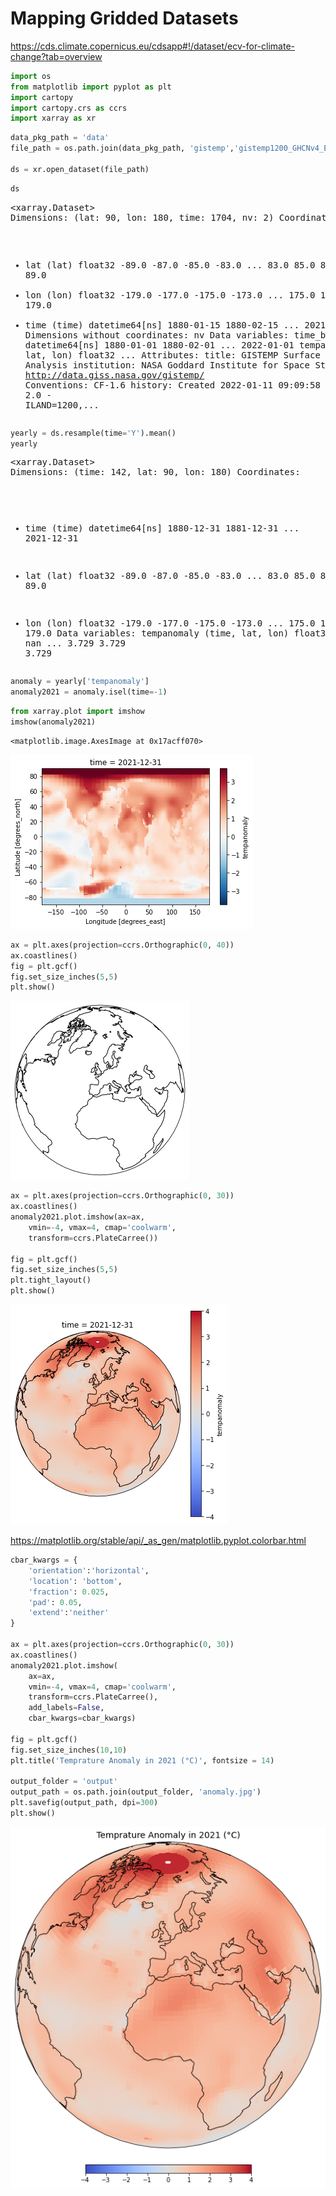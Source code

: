 # Mapping Gridded Datasets

https://cds.climate.copernicus.eu/cdsapp#!/dataset/ecv-for-climate-change?tab=overview


```python
import os
from matplotlib import pyplot as plt
import cartopy
import cartopy.crs as ccrs
import xarray as xr
```


```python
data_pkg_path = 'data'
file_path = os.path.join(data_pkg_path, 'gistemp','gistemp1200_GHCNv4_ERSSTv5.nc')

ds = xr.open_dataset(file_path)
```


```python
ds
```




<div><svg style="position: absolute; width: 0; height: 0; overflow: hidden">
<defs>
<symbol id="icon-database" viewBox="0 0 32 32">
<path d="M16 0c-8.837 0-16 2.239-16 5v4c0 2.761 7.163 5 16 5s16-2.239 16-5v-4c0-2.761-7.163-5-16-5z"></path>
<path d="M16 17c-8.837 0-16-2.239-16-5v6c0 2.761 7.163 5 16 5s16-2.239 16-5v-6c0 2.761-7.163 5-16 5z"></path>
<path d="M16 26c-8.837 0-16-2.239-16-5v6c0 2.761 7.163 5 16 5s16-2.239 16-5v-6c0 2.761-7.163 5-16 5z"></path>
</symbol>
<symbol id="icon-file-text2" viewBox="0 0 32 32">
<path d="M28.681 7.159c-0.694-0.947-1.662-2.053-2.724-3.116s-2.169-2.030-3.116-2.724c-1.612-1.182-2.393-1.319-2.841-1.319h-15.5c-1.378 0-2.5 1.121-2.5 2.5v27c0 1.378 1.122 2.5 2.5 2.5h23c1.378 0 2.5-1.122 2.5-2.5v-19.5c0-0.448-0.137-1.23-1.319-2.841zM24.543 5.457c0.959 0.959 1.712 1.825 2.268 2.543h-4.811v-4.811c0.718 0.556 1.584 1.309 2.543 2.268zM28 29.5c0 0.271-0.229 0.5-0.5 0.5h-23c-0.271 0-0.5-0.229-0.5-0.5v-27c0-0.271 0.229-0.5 0.5-0.5 0 0 15.499-0 15.5 0v7c0 0.552 0.448 1 1 1h7v19.5z"></path>
<path d="M23 26h-14c-0.552 0-1-0.448-1-1s0.448-1 1-1h14c0.552 0 1 0.448 1 1s-0.448 1-1 1z"></path>
<path d="M23 22h-14c-0.552 0-1-0.448-1-1s0.448-1 1-1h14c0.552 0 1 0.448 1 1s-0.448 1-1 1z"></path>
<path d="M23 18h-14c-0.552 0-1-0.448-1-1s0.448-1 1-1h14c0.552 0 1 0.448 1 1s-0.448 1-1 1z"></path>
</symbol>
</defs>
</svg>
<style>/* CSS stylesheet for displaying xarray objects in jupyterlab.
 *
 */

:root {
  --xr-font-color0: var(--jp-content-font-color0, rgba(0, 0, 0, 1));
  --xr-font-color2: var(--jp-content-font-color2, rgba(0, 0, 0, 0.54));
  --xr-font-color3: var(--jp-content-font-color3, rgba(0, 0, 0, 0.38));
  --xr-border-color: var(--jp-border-color2, #e0e0e0);
  --xr-disabled-color: var(--jp-layout-color3, #bdbdbd);
  --xr-background-color: var(--jp-layout-color0, white);
  --xr-background-color-row-even: var(--jp-layout-color1, white);
  --xr-background-color-row-odd: var(--jp-layout-color2, #eeeeee);
}

html[theme=dark],
body.vscode-dark {
  --xr-font-color0: rgba(255, 255, 255, 1);
  --xr-font-color2: rgba(255, 255, 255, 0.54);
  --xr-font-color3: rgba(255, 255, 255, 0.38);
  --xr-border-color: #1F1F1F;
  --xr-disabled-color: #515151;
  --xr-background-color: #111111;
  --xr-background-color-row-even: #111111;
  --xr-background-color-row-odd: #313131;
}

.xr-wrap {
  display: block !important;
  min-width: 300px;
  max-width: 700px;
}

.xr-text-repr-fallback {
  /* fallback to plain text repr when CSS is not injected (untrusted notebook) */
  display: none;
}

.xr-header {
  padding-top: 6px;
  padding-bottom: 6px;
  margin-bottom: 4px;
  border-bottom: solid 1px var(--xr-border-color);
}

.xr-header > div,
.xr-header > ul {
  display: inline;
  margin-top: 0;
  margin-bottom: 0;
}

.xr-obj-type,
.xr-array-name {
  margin-left: 2px;
  margin-right: 10px;
}

.xr-obj-type {
  color: var(--xr-font-color2);
}

.xr-sections {
  padding-left: 0 !important;
  display: grid;
  grid-template-columns: 150px auto auto 1fr 20px 20px;
}

.xr-section-item {
  display: contents;
}

.xr-section-item input {
  display: none;
}

.xr-section-item input + label {
  color: var(--xr-disabled-color);
}

.xr-section-item input:enabled + label {
  cursor: pointer;
  color: var(--xr-font-color2);
}

.xr-section-item input:enabled + label:hover {
  color: var(--xr-font-color0);
}

.xr-section-summary {
  grid-column: 1;
  color: var(--xr-font-color2);
  font-weight: 500;
}

.xr-section-summary > span {
  display: inline-block;
  padding-left: 0.5em;
}

.xr-section-summary-in:disabled + label {
  color: var(--xr-font-color2);
}

.xr-section-summary-in + label:before {
  display: inline-block;
  content: '►';
  font-size: 11px;
  width: 15px;
  text-align: center;
}

.xr-section-summary-in:disabled + label:before {
  color: var(--xr-disabled-color);
}

.xr-section-summary-in:checked + label:before {
  content: '▼';
}

.xr-section-summary-in:checked + label > span {
  display: none;
}

.xr-section-summary,
.xr-section-inline-details {
  padding-top: 4px;
  padding-bottom: 4px;
}

.xr-section-inline-details {
  grid-column: 2 / -1;
}

.xr-section-details {
  display: none;
  grid-column: 1 / -1;
  margin-bottom: 5px;
}

.xr-section-summary-in:checked ~ .xr-section-details {
  display: contents;
}

.xr-array-wrap {
  grid-column: 1 / -1;
  display: grid;
  grid-template-columns: 20px auto;
}

.xr-array-wrap > label {
  grid-column: 1;
  vertical-align: top;
}

.xr-preview {
  color: var(--xr-font-color3);
}

.xr-array-preview,
.xr-array-data {
  padding: 0 5px !important;
  grid-column: 2;
}

.xr-array-data,
.xr-array-in:checked ~ .xr-array-preview {
  display: none;
}

.xr-array-in:checked ~ .xr-array-data,
.xr-array-preview {
  display: inline-block;
}

.xr-dim-list {
  display: inline-block !important;
  list-style: none;
  padding: 0 !important;
  margin: 0;
}

.xr-dim-list li {
  display: inline-block;
  padding: 0;
  margin: 0;
}

.xr-dim-list:before {
  content: '(';
}

.xr-dim-list:after {
  content: ')';
}

.xr-dim-list li:not(:last-child):after {
  content: ',';
  padding-right: 5px;
}

.xr-has-index {
  font-weight: bold;
}

.xr-var-list,
.xr-var-item {
  display: contents;
}

.xr-var-item > div,
.xr-var-item label,
.xr-var-item > .xr-var-name span {
  background-color: var(--xr-background-color-row-even);
  margin-bottom: 0;
}

.xr-var-item > .xr-var-name:hover span {
  padding-right: 5px;
}

.xr-var-list > li:nth-child(odd) > div,
.xr-var-list > li:nth-child(odd) > label,
.xr-var-list > li:nth-child(odd) > .xr-var-name span {
  background-color: var(--xr-background-color-row-odd);
}

.xr-var-name {
  grid-column: 1;
}

.xr-var-dims {
  grid-column: 2;
}

.xr-var-dtype {
  grid-column: 3;
  text-align: right;
  color: var(--xr-font-color2);
}

.xr-var-preview {
  grid-column: 4;
}

.xr-var-name,
.xr-var-dims,
.xr-var-dtype,
.xr-preview,
.xr-attrs dt {
  white-space: nowrap;
  overflow: hidden;
  text-overflow: ellipsis;
  padding-right: 10px;
}

.xr-var-name:hover,
.xr-var-dims:hover,
.xr-var-dtype:hover,
.xr-attrs dt:hover {
  overflow: visible;
  width: auto;
  z-index: 1;
}

.xr-var-attrs,
.xr-var-data {
  display: none;
  background-color: var(--xr-background-color) !important;
  padding-bottom: 5px !important;
}

.xr-var-attrs-in:checked ~ .xr-var-attrs,
.xr-var-data-in:checked ~ .xr-var-data {
  display: block;
}

.xr-var-data > table {
  float: right;
}

.xr-var-name span,
.xr-var-data,
.xr-attrs {
  padding-left: 25px !important;
}

.xr-attrs,
.xr-var-attrs,
.xr-var-data {
  grid-column: 1 / -1;
}

dl.xr-attrs {
  padding: 0;
  margin: 0;
  display: grid;
  grid-template-columns: 125px auto;
}

.xr-attrs dt,
.xr-attrs dd {
  padding: 0;
  margin: 0;
  float: left;
  padding-right: 10px;
  width: auto;
}

.xr-attrs dt {
  font-weight: normal;
  grid-column: 1;
}

.xr-attrs dt:hover span {
  display: inline-block;
  background: var(--xr-background-color);
  padding-right: 10px;
}

.xr-attrs dd {
  grid-column: 2;
  white-space: pre-wrap;
  word-break: break-all;
}

.xr-icon-database,
.xr-icon-file-text2 {
  display: inline-block;
  vertical-align: middle;
  width: 1em;
  height: 1.5em !important;
  stroke-width: 0;
  stroke: currentColor;
  fill: currentColor;
}
</style><pre class='xr-text-repr-fallback'>&lt;xarray.Dataset&gt;
Dimensions:      (lat: 90, lon: 180, time: 1704, nv: 2)
Coordinates:
  * lat          (lat) float32 -89.0 -87.0 -85.0 -83.0 ... 83.0 85.0 87.0 89.0
  * lon          (lon) float32 -179.0 -177.0 -175.0 -173.0 ... 175.0 177.0 179.0
  * time         (time) datetime64[ns] 1880-01-15 1880-02-15 ... 2021-12-15
Dimensions without coordinates: nv
Data variables:
    time_bnds    (time, nv) datetime64[ns] 1880-01-01 1880-02-01 ... 2022-01-01
    tempanomaly  (time, lat, lon) float32 ...
Attributes:
    title:        GISTEMP Surface Temperature Analysis
    institution:  NASA Goddard Institute for Space Studies
    source:       http://data.giss.nasa.gov/gistemp/
    Conventions:  CF-1.6
    history:      Created 2022-01-11 09:09:58 by SBBX_to_nc 2.0 - ILAND=1200,...</pre><div class='xr-wrap' style='display:none'><div class='xr-header'><div class='xr-obj-type'>xarray.Dataset</div></div><ul class='xr-sections'><li class='xr-section-item'><input id='section-a4631026-e527-4434-9d39-ca2a9e618930' class='xr-section-summary-in' type='checkbox' disabled ><label for='section-a4631026-e527-4434-9d39-ca2a9e618930' class='xr-section-summary'  title='Expand/collapse section'>Dimensions:</label><div class='xr-section-inline-details'><ul class='xr-dim-list'><li><span class='xr-has-index'>lat</span>: 90</li><li><span class='xr-has-index'>lon</span>: 180</li><li><span class='xr-has-index'>time</span>: 1704</li><li><span>nv</span>: 2</li></ul></div><div class='xr-section-details'></div></li><li class='xr-section-item'><input id='section-7f4423e2-9523-4443-bda0-d998439cbbfd' class='xr-section-summary-in' type='checkbox'  checked><label for='section-7f4423e2-9523-4443-bda0-d998439cbbfd' class='xr-section-summary' >Coordinates: <span>(3)</span></label><div class='xr-section-inline-details'></div><div class='xr-section-details'><ul class='xr-var-list'><li class='xr-var-item'><div class='xr-var-name'><span class='xr-has-index'>lat</span></div><div class='xr-var-dims'>(lat)</div><div class='xr-var-dtype'>float32</div><div class='xr-var-preview xr-preview'>-89.0 -87.0 -85.0 ... 87.0 89.0</div><input id='attrs-bf716a4e-fb74-4bf0-995d-c25deca24d0c' class='xr-var-attrs-in' type='checkbox' ><label for='attrs-bf716a4e-fb74-4bf0-995d-c25deca24d0c' title='Show/Hide attributes'><svg class='icon xr-icon-file-text2'><use xlink:href='#icon-file-text2'></use></svg></label><input id='data-378c1cd1-efd1-46fb-94f9-746dc26048bf' class='xr-var-data-in' type='checkbox'><label for='data-378c1cd1-efd1-46fb-94f9-746dc26048bf' title='Show/Hide data repr'><svg class='icon xr-icon-database'><use xlink:href='#icon-database'></use></svg></label><div class='xr-var-attrs'><dl class='xr-attrs'><dt><span>standard_name :</span></dt><dd>latitude</dd><dt><span>long_name :</span></dt><dd>Latitude</dd><dt><span>units :</span></dt><dd>degrees_north</dd></dl></div><div class='xr-var-data'><pre>array([-89., -87., -85., -83., -81., -79., -77., -75., -73., -71., -69., -67.,
       -65., -63., -61., -59., -57., -55., -53., -51., -49., -47., -45., -43.,
       -41., -39., -37., -35., -33., -31., -29., -27., -25., -23., -21., -19.,
       -17., -15., -13., -11.,  -9.,  -7.,  -5.,  -3.,  -1.,   1.,   3.,   5.,
         7.,   9.,  11.,  13.,  15.,  17.,  19.,  21.,  23.,  25.,  27.,  29.,
        31.,  33.,  35.,  37.,  39.,  41.,  43.,  45.,  47.,  49.,  51.,  53.,
        55.,  57.,  59.,  61.,  63.,  65.,  67.,  69.,  71.,  73.,  75.,  77.,
        79.,  81.,  83.,  85.,  87.,  89.], dtype=float32)</pre></div></li><li class='xr-var-item'><div class='xr-var-name'><span class='xr-has-index'>lon</span></div><div class='xr-var-dims'>(lon)</div><div class='xr-var-dtype'>float32</div><div class='xr-var-preview xr-preview'>-179.0 -177.0 ... 177.0 179.0</div><input id='attrs-21952b2a-281c-40eb-926d-ef0db9257471' class='xr-var-attrs-in' type='checkbox' ><label for='attrs-21952b2a-281c-40eb-926d-ef0db9257471' title='Show/Hide attributes'><svg class='icon xr-icon-file-text2'><use xlink:href='#icon-file-text2'></use></svg></label><input id='data-2bed47ba-eeaf-40f5-8bf0-d8d7f8df3926' class='xr-var-data-in' type='checkbox'><label for='data-2bed47ba-eeaf-40f5-8bf0-d8d7f8df3926' title='Show/Hide data repr'><svg class='icon xr-icon-database'><use xlink:href='#icon-database'></use></svg></label><div class='xr-var-attrs'><dl class='xr-attrs'><dt><span>standard_name :</span></dt><dd>longitude</dd><dt><span>long_name :</span></dt><dd>Longitude</dd><dt><span>units :</span></dt><dd>degrees_east</dd></dl></div><div class='xr-var-data'><pre>array([-179., -177., -175., -173., -171., -169., -167., -165., -163., -161.,
       -159., -157., -155., -153., -151., -149., -147., -145., -143., -141.,
       -139., -137., -135., -133., -131., -129., -127., -125., -123., -121.,
       -119., -117., -115., -113., -111., -109., -107., -105., -103., -101.,
        -99.,  -97.,  -95.,  -93.,  -91.,  -89.,  -87.,  -85.,  -83.,  -81.,
        -79.,  -77.,  -75.,  -73.,  -71.,  -69.,  -67.,  -65.,  -63.,  -61.,
        -59.,  -57.,  -55.,  -53.,  -51.,  -49.,  -47.,  -45.,  -43.,  -41.,
        -39.,  -37.,  -35.,  -33.,  -31.,  -29.,  -27.,  -25.,  -23.,  -21.,
        -19.,  -17.,  -15.,  -13.,  -11.,   -9.,   -7.,   -5.,   -3.,   -1.,
          1.,    3.,    5.,    7.,    9.,   11.,   13.,   15.,   17.,   19.,
         21.,   23.,   25.,   27.,   29.,   31.,   33.,   35.,   37.,   39.,
         41.,   43.,   45.,   47.,   49.,   51.,   53.,   55.,   57.,   59.,
         61.,   63.,   65.,   67.,   69.,   71.,   73.,   75.,   77.,   79.,
         81.,   83.,   85.,   87.,   89.,   91.,   93.,   95.,   97.,   99.,
        101.,  103.,  105.,  107.,  109.,  111.,  113.,  115.,  117.,  119.,
        121.,  123.,  125.,  127.,  129.,  131.,  133.,  135.,  137.,  139.,
        141.,  143.,  145.,  147.,  149.,  151.,  153.,  155.,  157.,  159.,
        161.,  163.,  165.,  167.,  169.,  171.,  173.,  175.,  177.,  179.],
      dtype=float32)</pre></div></li><li class='xr-var-item'><div class='xr-var-name'><span class='xr-has-index'>time</span></div><div class='xr-var-dims'>(time)</div><div class='xr-var-dtype'>datetime64[ns]</div><div class='xr-var-preview xr-preview'>1880-01-15 ... 2021-12-15</div><input id='attrs-6d2d30ff-3ae7-4fec-a81b-0b0153846e4b' class='xr-var-attrs-in' type='checkbox' ><label for='attrs-6d2d30ff-3ae7-4fec-a81b-0b0153846e4b' title='Show/Hide attributes'><svg class='icon xr-icon-file-text2'><use xlink:href='#icon-file-text2'></use></svg></label><input id='data-ae8b45bc-8b4f-4c2e-9b88-7445c85f7c64' class='xr-var-data-in' type='checkbox'><label for='data-ae8b45bc-8b4f-4c2e-9b88-7445c85f7c64' title='Show/Hide data repr'><svg class='icon xr-icon-database'><use xlink:href='#icon-database'></use></svg></label><div class='xr-var-attrs'><dl class='xr-attrs'><dt><span>long_name :</span></dt><dd>time</dd><dt><span>bounds :</span></dt><dd>time_bnds</dd></dl></div><div class='xr-var-data'><pre>array([&#x27;1880-01-15T00:00:00.000000000&#x27;, &#x27;1880-02-15T00:00:00.000000000&#x27;,
       &#x27;1880-03-15T00:00:00.000000000&#x27;, ..., &#x27;2021-10-15T00:00:00.000000000&#x27;,
       &#x27;2021-11-15T00:00:00.000000000&#x27;, &#x27;2021-12-15T00:00:00.000000000&#x27;],
      dtype=&#x27;datetime64[ns]&#x27;)</pre></div></li></ul></div></li><li class='xr-section-item'><input id='section-2807910d-d932-46a5-8ed2-a0f66f703101' class='xr-section-summary-in' type='checkbox'  checked><label for='section-2807910d-d932-46a5-8ed2-a0f66f703101' class='xr-section-summary' >Data variables: <span>(2)</span></label><div class='xr-section-inline-details'></div><div class='xr-section-details'><ul class='xr-var-list'><li class='xr-var-item'><div class='xr-var-name'><span>time_bnds</span></div><div class='xr-var-dims'>(time, nv)</div><div class='xr-var-dtype'>datetime64[ns]</div><div class='xr-var-preview xr-preview'>...</div><input id='attrs-54260cd4-6f77-45c2-b8ad-e1306ddf9f6c' class='xr-var-attrs-in' type='checkbox' disabled><label for='attrs-54260cd4-6f77-45c2-b8ad-e1306ddf9f6c' title='Show/Hide attributes'><svg class='icon xr-icon-file-text2'><use xlink:href='#icon-file-text2'></use></svg></label><input id='data-d7d9c08c-4538-4c17-b9ca-49f84ef7df6e' class='xr-var-data-in' type='checkbox'><label for='data-d7d9c08c-4538-4c17-b9ca-49f84ef7df6e' title='Show/Hide data repr'><svg class='icon xr-icon-database'><use xlink:href='#icon-database'></use></svg></label><div class='xr-var-attrs'><dl class='xr-attrs'></dl></div><div class='xr-var-data'><pre>array([[&#x27;1880-01-01T00:00:00.000000000&#x27;, &#x27;1880-02-01T00:00:00.000000000&#x27;],
       [&#x27;1880-02-01T00:00:00.000000000&#x27;, &#x27;1880-03-01T00:00:00.000000000&#x27;],
       [&#x27;1880-03-01T00:00:00.000000000&#x27;, &#x27;1880-04-01T00:00:00.000000000&#x27;],
       ...,
       [&#x27;2021-10-01T00:00:00.000000000&#x27;, &#x27;2021-11-01T00:00:00.000000000&#x27;],
       [&#x27;2021-11-01T00:00:00.000000000&#x27;, &#x27;2021-12-01T00:00:00.000000000&#x27;],
       [&#x27;2021-12-01T00:00:00.000000000&#x27;, &#x27;2022-01-01T00:00:00.000000000&#x27;]],
      dtype=&#x27;datetime64[ns]&#x27;)</pre></div></li><li class='xr-var-item'><div class='xr-var-name'><span>tempanomaly</span></div><div class='xr-var-dims'>(time, lat, lon)</div><div class='xr-var-dtype'>float32</div><div class='xr-var-preview xr-preview'>...</div><input id='attrs-b88f90cb-8952-4426-9c10-d06f66929b84' class='xr-var-attrs-in' type='checkbox' ><label for='attrs-b88f90cb-8952-4426-9c10-d06f66929b84' title='Show/Hide attributes'><svg class='icon xr-icon-file-text2'><use xlink:href='#icon-file-text2'></use></svg></label><input id='data-7e38b1cc-43eb-47a3-9b68-d616c23fb122' class='xr-var-data-in' type='checkbox'><label for='data-7e38b1cc-43eb-47a3-9b68-d616c23fb122' title='Show/Hide data repr'><svg class='icon xr-icon-database'><use xlink:href='#icon-database'></use></svg></label><div class='xr-var-attrs'><dl class='xr-attrs'><dt><span>long_name :</span></dt><dd>Surface temperature anomaly</dd><dt><span>units :</span></dt><dd>K</dd><dt><span>cell_methods :</span></dt><dd>time: mean</dd></dl></div><div class='xr-var-data'><pre>[27604800 values with dtype=float32]</pre></div></li></ul></div></li><li class='xr-section-item'><input id='section-a39c8885-db9a-43d0-807f-1438b21dd3de' class='xr-section-summary-in' type='checkbox'  checked><label for='section-a39c8885-db9a-43d0-807f-1438b21dd3de' class='xr-section-summary' >Attributes: <span>(5)</span></label><div class='xr-section-inline-details'></div><div class='xr-section-details'><dl class='xr-attrs'><dt><span>title :</span></dt><dd>GISTEMP Surface Temperature Analysis</dd><dt><span>institution :</span></dt><dd>NASA Goddard Institute for Space Studies</dd><dt><span>source :</span></dt><dd>http://data.giss.nasa.gov/gistemp/</dd><dt><span>Conventions :</span></dt><dd>CF-1.6</dd><dt><span>history :</span></dt><dd>Created 2022-01-11 09:09:58 by SBBX_to_nc 2.0 - ILAND=1200, IOCEAN=NCDC/ER5, Base: 1951-1980</dd></dl></div></li></ul></div></div>




```python
yearly = ds.resample(time='Y').mean()
yearly
```




<div><svg style="position: absolute; width: 0; height: 0; overflow: hidden">
<defs>
<symbol id="icon-database" viewBox="0 0 32 32">
<path d="M16 0c-8.837 0-16 2.239-16 5v4c0 2.761 7.163 5 16 5s16-2.239 16-5v-4c0-2.761-7.163-5-16-5z"></path>
<path d="M16 17c-8.837 0-16-2.239-16-5v6c0 2.761 7.163 5 16 5s16-2.239 16-5v-6c0 2.761-7.163 5-16 5z"></path>
<path d="M16 26c-8.837 0-16-2.239-16-5v6c0 2.761 7.163 5 16 5s16-2.239 16-5v-6c0 2.761-7.163 5-16 5z"></path>
</symbol>
<symbol id="icon-file-text2" viewBox="0 0 32 32">
<path d="M28.681 7.159c-0.694-0.947-1.662-2.053-2.724-3.116s-2.169-2.030-3.116-2.724c-1.612-1.182-2.393-1.319-2.841-1.319h-15.5c-1.378 0-2.5 1.121-2.5 2.5v27c0 1.378 1.122 2.5 2.5 2.5h23c1.378 0 2.5-1.122 2.5-2.5v-19.5c0-0.448-0.137-1.23-1.319-2.841zM24.543 5.457c0.959 0.959 1.712 1.825 2.268 2.543h-4.811v-4.811c0.718 0.556 1.584 1.309 2.543 2.268zM28 29.5c0 0.271-0.229 0.5-0.5 0.5h-23c-0.271 0-0.5-0.229-0.5-0.5v-27c0-0.271 0.229-0.5 0.5-0.5 0 0 15.499-0 15.5 0v7c0 0.552 0.448 1 1 1h7v19.5z"></path>
<path d="M23 26h-14c-0.552 0-1-0.448-1-1s0.448-1 1-1h14c0.552 0 1 0.448 1 1s-0.448 1-1 1z"></path>
<path d="M23 22h-14c-0.552 0-1-0.448-1-1s0.448-1 1-1h14c0.552 0 1 0.448 1 1s-0.448 1-1 1z"></path>
<path d="M23 18h-14c-0.552 0-1-0.448-1-1s0.448-1 1-1h14c0.552 0 1 0.448 1 1s-0.448 1-1 1z"></path>
</symbol>
</defs>
</svg>
<style>/* CSS stylesheet for displaying xarray objects in jupyterlab.
 *
 */

:root {
  --xr-font-color0: var(--jp-content-font-color0, rgba(0, 0, 0, 1));
  --xr-font-color2: var(--jp-content-font-color2, rgba(0, 0, 0, 0.54));
  --xr-font-color3: var(--jp-content-font-color3, rgba(0, 0, 0, 0.38));
  --xr-border-color: var(--jp-border-color2, #e0e0e0);
  --xr-disabled-color: var(--jp-layout-color3, #bdbdbd);
  --xr-background-color: var(--jp-layout-color0, white);
  --xr-background-color-row-even: var(--jp-layout-color1, white);
  --xr-background-color-row-odd: var(--jp-layout-color2, #eeeeee);
}

html[theme=dark],
body.vscode-dark {
  --xr-font-color0: rgba(255, 255, 255, 1);
  --xr-font-color2: rgba(255, 255, 255, 0.54);
  --xr-font-color3: rgba(255, 255, 255, 0.38);
  --xr-border-color: #1F1F1F;
  --xr-disabled-color: #515151;
  --xr-background-color: #111111;
  --xr-background-color-row-even: #111111;
  --xr-background-color-row-odd: #313131;
}

.xr-wrap {
  display: block !important;
  min-width: 300px;
  max-width: 700px;
}

.xr-text-repr-fallback {
  /* fallback to plain text repr when CSS is not injected (untrusted notebook) */
  display: none;
}

.xr-header {
  padding-top: 6px;
  padding-bottom: 6px;
  margin-bottom: 4px;
  border-bottom: solid 1px var(--xr-border-color);
}

.xr-header > div,
.xr-header > ul {
  display: inline;
  margin-top: 0;
  margin-bottom: 0;
}

.xr-obj-type,
.xr-array-name {
  margin-left: 2px;
  margin-right: 10px;
}

.xr-obj-type {
  color: var(--xr-font-color2);
}

.xr-sections {
  padding-left: 0 !important;
  display: grid;
  grid-template-columns: 150px auto auto 1fr 20px 20px;
}

.xr-section-item {
  display: contents;
}

.xr-section-item input {
  display: none;
}

.xr-section-item input + label {
  color: var(--xr-disabled-color);
}

.xr-section-item input:enabled + label {
  cursor: pointer;
  color: var(--xr-font-color2);
}

.xr-section-item input:enabled + label:hover {
  color: var(--xr-font-color0);
}

.xr-section-summary {
  grid-column: 1;
  color: var(--xr-font-color2);
  font-weight: 500;
}

.xr-section-summary > span {
  display: inline-block;
  padding-left: 0.5em;
}

.xr-section-summary-in:disabled + label {
  color: var(--xr-font-color2);
}

.xr-section-summary-in + label:before {
  display: inline-block;
  content: '►';
  font-size: 11px;
  width: 15px;
  text-align: center;
}

.xr-section-summary-in:disabled + label:before {
  color: var(--xr-disabled-color);
}

.xr-section-summary-in:checked + label:before {
  content: '▼';
}

.xr-section-summary-in:checked + label > span {
  display: none;
}

.xr-section-summary,
.xr-section-inline-details {
  padding-top: 4px;
  padding-bottom: 4px;
}

.xr-section-inline-details {
  grid-column: 2 / -1;
}

.xr-section-details {
  display: none;
  grid-column: 1 / -1;
  margin-bottom: 5px;
}

.xr-section-summary-in:checked ~ .xr-section-details {
  display: contents;
}

.xr-array-wrap {
  grid-column: 1 / -1;
  display: grid;
  grid-template-columns: 20px auto;
}

.xr-array-wrap > label {
  grid-column: 1;
  vertical-align: top;
}

.xr-preview {
  color: var(--xr-font-color3);
}

.xr-array-preview,
.xr-array-data {
  padding: 0 5px !important;
  grid-column: 2;
}

.xr-array-data,
.xr-array-in:checked ~ .xr-array-preview {
  display: none;
}

.xr-array-in:checked ~ .xr-array-data,
.xr-array-preview {
  display: inline-block;
}

.xr-dim-list {
  display: inline-block !important;
  list-style: none;
  padding: 0 !important;
  margin: 0;
}

.xr-dim-list li {
  display: inline-block;
  padding: 0;
  margin: 0;
}

.xr-dim-list:before {
  content: '(';
}

.xr-dim-list:after {
  content: ')';
}

.xr-dim-list li:not(:last-child):after {
  content: ',';
  padding-right: 5px;
}

.xr-has-index {
  font-weight: bold;
}

.xr-var-list,
.xr-var-item {
  display: contents;
}

.xr-var-item > div,
.xr-var-item label,
.xr-var-item > .xr-var-name span {
  background-color: var(--xr-background-color-row-even);
  margin-bottom: 0;
}

.xr-var-item > .xr-var-name:hover span {
  padding-right: 5px;
}

.xr-var-list > li:nth-child(odd) > div,
.xr-var-list > li:nth-child(odd) > label,
.xr-var-list > li:nth-child(odd) > .xr-var-name span {
  background-color: var(--xr-background-color-row-odd);
}

.xr-var-name {
  grid-column: 1;
}

.xr-var-dims {
  grid-column: 2;
}

.xr-var-dtype {
  grid-column: 3;
  text-align: right;
  color: var(--xr-font-color2);
}

.xr-var-preview {
  grid-column: 4;
}

.xr-var-name,
.xr-var-dims,
.xr-var-dtype,
.xr-preview,
.xr-attrs dt {
  white-space: nowrap;
  overflow: hidden;
  text-overflow: ellipsis;
  padding-right: 10px;
}

.xr-var-name:hover,
.xr-var-dims:hover,
.xr-var-dtype:hover,
.xr-attrs dt:hover {
  overflow: visible;
  width: auto;
  z-index: 1;
}

.xr-var-attrs,
.xr-var-data {
  display: none;
  background-color: var(--xr-background-color) !important;
  padding-bottom: 5px !important;
}

.xr-var-attrs-in:checked ~ .xr-var-attrs,
.xr-var-data-in:checked ~ .xr-var-data {
  display: block;
}

.xr-var-data > table {
  float: right;
}

.xr-var-name span,
.xr-var-data,
.xr-attrs {
  padding-left: 25px !important;
}

.xr-attrs,
.xr-var-attrs,
.xr-var-data {
  grid-column: 1 / -1;
}

dl.xr-attrs {
  padding: 0;
  margin: 0;
  display: grid;
  grid-template-columns: 125px auto;
}

.xr-attrs dt,
.xr-attrs dd {
  padding: 0;
  margin: 0;
  float: left;
  padding-right: 10px;
  width: auto;
}

.xr-attrs dt {
  font-weight: normal;
  grid-column: 1;
}

.xr-attrs dt:hover span {
  display: inline-block;
  background: var(--xr-background-color);
  padding-right: 10px;
}

.xr-attrs dd {
  grid-column: 2;
  white-space: pre-wrap;
  word-break: break-all;
}

.xr-icon-database,
.xr-icon-file-text2 {
  display: inline-block;
  vertical-align: middle;
  width: 1em;
  height: 1.5em !important;
  stroke-width: 0;
  stroke: currentColor;
  fill: currentColor;
}
</style><pre class='xr-text-repr-fallback'>&lt;xarray.Dataset&gt;
Dimensions:      (time: 142, lat: 90, lon: 180)
Coordinates:
  * time         (time) datetime64[ns] 1880-12-31 1881-12-31 ... 2021-12-31
  * lat          (lat) float32 -89.0 -87.0 -85.0 -83.0 ... 83.0 85.0 87.0 89.0
  * lon          (lon) float32 -179.0 -177.0 -175.0 -173.0 ... 175.0 177.0 179.0
Data variables:
    tempanomaly  (time, lat, lon) float32 nan nan nan nan ... 3.729 3.729 3.729</pre><div class='xr-wrap' style='display:none'><div class='xr-header'><div class='xr-obj-type'>xarray.Dataset</div></div><ul class='xr-sections'><li class='xr-section-item'><input id='section-6b6b38fd-1516-49b4-8af0-43e53ec379fb' class='xr-section-summary-in' type='checkbox' disabled ><label for='section-6b6b38fd-1516-49b4-8af0-43e53ec379fb' class='xr-section-summary'  title='Expand/collapse section'>Dimensions:</label><div class='xr-section-inline-details'><ul class='xr-dim-list'><li><span class='xr-has-index'>time</span>: 142</li><li><span class='xr-has-index'>lat</span>: 90</li><li><span class='xr-has-index'>lon</span>: 180</li></ul></div><div class='xr-section-details'></div></li><li class='xr-section-item'><input id='section-f64c7886-7c97-4cd6-a0aa-ba17359822f8' class='xr-section-summary-in' type='checkbox'  checked><label for='section-f64c7886-7c97-4cd6-a0aa-ba17359822f8' class='xr-section-summary' >Coordinates: <span>(3)</span></label><div class='xr-section-inline-details'></div><div class='xr-section-details'><ul class='xr-var-list'><li class='xr-var-item'><div class='xr-var-name'><span class='xr-has-index'>time</span></div><div class='xr-var-dims'>(time)</div><div class='xr-var-dtype'>datetime64[ns]</div><div class='xr-var-preview xr-preview'>1880-12-31 ... 2021-12-31</div><input id='attrs-295d3215-a7c5-463a-b6f7-333c925af72d' class='xr-var-attrs-in' type='checkbox' disabled><label for='attrs-295d3215-a7c5-463a-b6f7-333c925af72d' title='Show/Hide attributes'><svg class='icon xr-icon-file-text2'><use xlink:href='#icon-file-text2'></use></svg></label><input id='data-fab1b55c-f21f-4f11-afa1-e66d012d3080' class='xr-var-data-in' type='checkbox'><label for='data-fab1b55c-f21f-4f11-afa1-e66d012d3080' title='Show/Hide data repr'><svg class='icon xr-icon-database'><use xlink:href='#icon-database'></use></svg></label><div class='xr-var-attrs'><dl class='xr-attrs'></dl></div><div class='xr-var-data'><pre>array([&#x27;1880-12-31T00:00:00.000000000&#x27;, &#x27;1881-12-31T00:00:00.000000000&#x27;,
       &#x27;1882-12-31T00:00:00.000000000&#x27;, &#x27;1883-12-31T00:00:00.000000000&#x27;,
       &#x27;1884-12-31T00:00:00.000000000&#x27;, &#x27;1885-12-31T00:00:00.000000000&#x27;,
       &#x27;1886-12-31T00:00:00.000000000&#x27;, &#x27;1887-12-31T00:00:00.000000000&#x27;,
       &#x27;1888-12-31T00:00:00.000000000&#x27;, &#x27;1889-12-31T00:00:00.000000000&#x27;,
       &#x27;1890-12-31T00:00:00.000000000&#x27;, &#x27;1891-12-31T00:00:00.000000000&#x27;,
       &#x27;1892-12-31T00:00:00.000000000&#x27;, &#x27;1893-12-31T00:00:00.000000000&#x27;,
       &#x27;1894-12-31T00:00:00.000000000&#x27;, &#x27;1895-12-31T00:00:00.000000000&#x27;,
       &#x27;1896-12-31T00:00:00.000000000&#x27;, &#x27;1897-12-31T00:00:00.000000000&#x27;,
       &#x27;1898-12-31T00:00:00.000000000&#x27;, &#x27;1899-12-31T00:00:00.000000000&#x27;,
       &#x27;1900-12-31T00:00:00.000000000&#x27;, &#x27;1901-12-31T00:00:00.000000000&#x27;,
       &#x27;1902-12-31T00:00:00.000000000&#x27;, &#x27;1903-12-31T00:00:00.000000000&#x27;,
       &#x27;1904-12-31T00:00:00.000000000&#x27;, &#x27;1905-12-31T00:00:00.000000000&#x27;,
       &#x27;1906-12-31T00:00:00.000000000&#x27;, &#x27;1907-12-31T00:00:00.000000000&#x27;,
       &#x27;1908-12-31T00:00:00.000000000&#x27;, &#x27;1909-12-31T00:00:00.000000000&#x27;,
       &#x27;1910-12-31T00:00:00.000000000&#x27;, &#x27;1911-12-31T00:00:00.000000000&#x27;,
       &#x27;1912-12-31T00:00:00.000000000&#x27;, &#x27;1913-12-31T00:00:00.000000000&#x27;,
       &#x27;1914-12-31T00:00:00.000000000&#x27;, &#x27;1915-12-31T00:00:00.000000000&#x27;,
       &#x27;1916-12-31T00:00:00.000000000&#x27;, &#x27;1917-12-31T00:00:00.000000000&#x27;,
       &#x27;1918-12-31T00:00:00.000000000&#x27;, &#x27;1919-12-31T00:00:00.000000000&#x27;,
       &#x27;1920-12-31T00:00:00.000000000&#x27;, &#x27;1921-12-31T00:00:00.000000000&#x27;,
       &#x27;1922-12-31T00:00:00.000000000&#x27;, &#x27;1923-12-31T00:00:00.000000000&#x27;,
       &#x27;1924-12-31T00:00:00.000000000&#x27;, &#x27;1925-12-31T00:00:00.000000000&#x27;,
       &#x27;1926-12-31T00:00:00.000000000&#x27;, &#x27;1927-12-31T00:00:00.000000000&#x27;,
       &#x27;1928-12-31T00:00:00.000000000&#x27;, &#x27;1929-12-31T00:00:00.000000000&#x27;,
       &#x27;1930-12-31T00:00:00.000000000&#x27;, &#x27;1931-12-31T00:00:00.000000000&#x27;,
       &#x27;1932-12-31T00:00:00.000000000&#x27;, &#x27;1933-12-31T00:00:00.000000000&#x27;,
       &#x27;1934-12-31T00:00:00.000000000&#x27;, &#x27;1935-12-31T00:00:00.000000000&#x27;,
       &#x27;1936-12-31T00:00:00.000000000&#x27;, &#x27;1937-12-31T00:00:00.000000000&#x27;,
       &#x27;1938-12-31T00:00:00.000000000&#x27;, &#x27;1939-12-31T00:00:00.000000000&#x27;,
       &#x27;1940-12-31T00:00:00.000000000&#x27;, &#x27;1941-12-31T00:00:00.000000000&#x27;,
       &#x27;1942-12-31T00:00:00.000000000&#x27;, &#x27;1943-12-31T00:00:00.000000000&#x27;,
       &#x27;1944-12-31T00:00:00.000000000&#x27;, &#x27;1945-12-31T00:00:00.000000000&#x27;,
       &#x27;1946-12-31T00:00:00.000000000&#x27;, &#x27;1947-12-31T00:00:00.000000000&#x27;,
       &#x27;1948-12-31T00:00:00.000000000&#x27;, &#x27;1949-12-31T00:00:00.000000000&#x27;,
       &#x27;1950-12-31T00:00:00.000000000&#x27;, &#x27;1951-12-31T00:00:00.000000000&#x27;,
       &#x27;1952-12-31T00:00:00.000000000&#x27;, &#x27;1953-12-31T00:00:00.000000000&#x27;,
       &#x27;1954-12-31T00:00:00.000000000&#x27;, &#x27;1955-12-31T00:00:00.000000000&#x27;,
       &#x27;1956-12-31T00:00:00.000000000&#x27;, &#x27;1957-12-31T00:00:00.000000000&#x27;,
       &#x27;1958-12-31T00:00:00.000000000&#x27;, &#x27;1959-12-31T00:00:00.000000000&#x27;,
       &#x27;1960-12-31T00:00:00.000000000&#x27;, &#x27;1961-12-31T00:00:00.000000000&#x27;,
       &#x27;1962-12-31T00:00:00.000000000&#x27;, &#x27;1963-12-31T00:00:00.000000000&#x27;,
       &#x27;1964-12-31T00:00:00.000000000&#x27;, &#x27;1965-12-31T00:00:00.000000000&#x27;,
       &#x27;1966-12-31T00:00:00.000000000&#x27;, &#x27;1967-12-31T00:00:00.000000000&#x27;,
       &#x27;1968-12-31T00:00:00.000000000&#x27;, &#x27;1969-12-31T00:00:00.000000000&#x27;,
       &#x27;1970-12-31T00:00:00.000000000&#x27;, &#x27;1971-12-31T00:00:00.000000000&#x27;,
       &#x27;1972-12-31T00:00:00.000000000&#x27;, &#x27;1973-12-31T00:00:00.000000000&#x27;,
       &#x27;1974-12-31T00:00:00.000000000&#x27;, &#x27;1975-12-31T00:00:00.000000000&#x27;,
       &#x27;1976-12-31T00:00:00.000000000&#x27;, &#x27;1977-12-31T00:00:00.000000000&#x27;,
       &#x27;1978-12-31T00:00:00.000000000&#x27;, &#x27;1979-12-31T00:00:00.000000000&#x27;,
       &#x27;1980-12-31T00:00:00.000000000&#x27;, &#x27;1981-12-31T00:00:00.000000000&#x27;,
       &#x27;1982-12-31T00:00:00.000000000&#x27;, &#x27;1983-12-31T00:00:00.000000000&#x27;,
       &#x27;1984-12-31T00:00:00.000000000&#x27;, &#x27;1985-12-31T00:00:00.000000000&#x27;,
       &#x27;1986-12-31T00:00:00.000000000&#x27;, &#x27;1987-12-31T00:00:00.000000000&#x27;,
       &#x27;1988-12-31T00:00:00.000000000&#x27;, &#x27;1989-12-31T00:00:00.000000000&#x27;,
       &#x27;1990-12-31T00:00:00.000000000&#x27;, &#x27;1991-12-31T00:00:00.000000000&#x27;,
       &#x27;1992-12-31T00:00:00.000000000&#x27;, &#x27;1993-12-31T00:00:00.000000000&#x27;,
       &#x27;1994-12-31T00:00:00.000000000&#x27;, &#x27;1995-12-31T00:00:00.000000000&#x27;,
       &#x27;1996-12-31T00:00:00.000000000&#x27;, &#x27;1997-12-31T00:00:00.000000000&#x27;,
       &#x27;1998-12-31T00:00:00.000000000&#x27;, &#x27;1999-12-31T00:00:00.000000000&#x27;,
       &#x27;2000-12-31T00:00:00.000000000&#x27;, &#x27;2001-12-31T00:00:00.000000000&#x27;,
       &#x27;2002-12-31T00:00:00.000000000&#x27;, &#x27;2003-12-31T00:00:00.000000000&#x27;,
       &#x27;2004-12-31T00:00:00.000000000&#x27;, &#x27;2005-12-31T00:00:00.000000000&#x27;,
       &#x27;2006-12-31T00:00:00.000000000&#x27;, &#x27;2007-12-31T00:00:00.000000000&#x27;,
       &#x27;2008-12-31T00:00:00.000000000&#x27;, &#x27;2009-12-31T00:00:00.000000000&#x27;,
       &#x27;2010-12-31T00:00:00.000000000&#x27;, &#x27;2011-12-31T00:00:00.000000000&#x27;,
       &#x27;2012-12-31T00:00:00.000000000&#x27;, &#x27;2013-12-31T00:00:00.000000000&#x27;,
       &#x27;2014-12-31T00:00:00.000000000&#x27;, &#x27;2015-12-31T00:00:00.000000000&#x27;,
       &#x27;2016-12-31T00:00:00.000000000&#x27;, &#x27;2017-12-31T00:00:00.000000000&#x27;,
       &#x27;2018-12-31T00:00:00.000000000&#x27;, &#x27;2019-12-31T00:00:00.000000000&#x27;,
       &#x27;2020-12-31T00:00:00.000000000&#x27;, &#x27;2021-12-31T00:00:00.000000000&#x27;],
      dtype=&#x27;datetime64[ns]&#x27;)</pre></div></li><li class='xr-var-item'><div class='xr-var-name'><span class='xr-has-index'>lat</span></div><div class='xr-var-dims'>(lat)</div><div class='xr-var-dtype'>float32</div><div class='xr-var-preview xr-preview'>-89.0 -87.0 -85.0 ... 87.0 89.0</div><input id='attrs-649aac71-a9df-45cd-b74f-b677f88de690' class='xr-var-attrs-in' type='checkbox' ><label for='attrs-649aac71-a9df-45cd-b74f-b677f88de690' title='Show/Hide attributes'><svg class='icon xr-icon-file-text2'><use xlink:href='#icon-file-text2'></use></svg></label><input id='data-6f668209-22cd-437a-9d98-d12638e04416' class='xr-var-data-in' type='checkbox'><label for='data-6f668209-22cd-437a-9d98-d12638e04416' title='Show/Hide data repr'><svg class='icon xr-icon-database'><use xlink:href='#icon-database'></use></svg></label><div class='xr-var-attrs'><dl class='xr-attrs'><dt><span>standard_name :</span></dt><dd>latitude</dd><dt><span>long_name :</span></dt><dd>Latitude</dd><dt><span>units :</span></dt><dd>degrees_north</dd></dl></div><div class='xr-var-data'><pre>array([-89., -87., -85., -83., -81., -79., -77., -75., -73., -71., -69., -67.,
       -65., -63., -61., -59., -57., -55., -53., -51., -49., -47., -45., -43.,
       -41., -39., -37., -35., -33., -31., -29., -27., -25., -23., -21., -19.,
       -17., -15., -13., -11.,  -9.,  -7.,  -5.,  -3.,  -1.,   1.,   3.,   5.,
         7.,   9.,  11.,  13.,  15.,  17.,  19.,  21.,  23.,  25.,  27.,  29.,
        31.,  33.,  35.,  37.,  39.,  41.,  43.,  45.,  47.,  49.,  51.,  53.,
        55.,  57.,  59.,  61.,  63.,  65.,  67.,  69.,  71.,  73.,  75.,  77.,
        79.,  81.,  83.,  85.,  87.,  89.], dtype=float32)</pre></div></li><li class='xr-var-item'><div class='xr-var-name'><span class='xr-has-index'>lon</span></div><div class='xr-var-dims'>(lon)</div><div class='xr-var-dtype'>float32</div><div class='xr-var-preview xr-preview'>-179.0 -177.0 ... 177.0 179.0</div><input id='attrs-17ef01ff-9bb3-4407-97b5-cacd9300ad24' class='xr-var-attrs-in' type='checkbox' ><label for='attrs-17ef01ff-9bb3-4407-97b5-cacd9300ad24' title='Show/Hide attributes'><svg class='icon xr-icon-file-text2'><use xlink:href='#icon-file-text2'></use></svg></label><input id='data-65fe4905-a3d2-4f57-8507-e40688a2619c' class='xr-var-data-in' type='checkbox'><label for='data-65fe4905-a3d2-4f57-8507-e40688a2619c' title='Show/Hide data repr'><svg class='icon xr-icon-database'><use xlink:href='#icon-database'></use></svg></label><div class='xr-var-attrs'><dl class='xr-attrs'><dt><span>standard_name :</span></dt><dd>longitude</dd><dt><span>long_name :</span></dt><dd>Longitude</dd><dt><span>units :</span></dt><dd>degrees_east</dd></dl></div><div class='xr-var-data'><pre>array([-179., -177., -175., -173., -171., -169., -167., -165., -163., -161.,
       -159., -157., -155., -153., -151., -149., -147., -145., -143., -141.,
       -139., -137., -135., -133., -131., -129., -127., -125., -123., -121.,
       -119., -117., -115., -113., -111., -109., -107., -105., -103., -101.,
        -99.,  -97.,  -95.,  -93.,  -91.,  -89.,  -87.,  -85.,  -83.,  -81.,
        -79.,  -77.,  -75.,  -73.,  -71.,  -69.,  -67.,  -65.,  -63.,  -61.,
        -59.,  -57.,  -55.,  -53.,  -51.,  -49.,  -47.,  -45.,  -43.,  -41.,
        -39.,  -37.,  -35.,  -33.,  -31.,  -29.,  -27.,  -25.,  -23.,  -21.,
        -19.,  -17.,  -15.,  -13.,  -11.,   -9.,   -7.,   -5.,   -3.,   -1.,
          1.,    3.,    5.,    7.,    9.,   11.,   13.,   15.,   17.,   19.,
         21.,   23.,   25.,   27.,   29.,   31.,   33.,   35.,   37.,   39.,
         41.,   43.,   45.,   47.,   49.,   51.,   53.,   55.,   57.,   59.,
         61.,   63.,   65.,   67.,   69.,   71.,   73.,   75.,   77.,   79.,
         81.,   83.,   85.,   87.,   89.,   91.,   93.,   95.,   97.,   99.,
        101.,  103.,  105.,  107.,  109.,  111.,  113.,  115.,  117.,  119.,
        121.,  123.,  125.,  127.,  129.,  131.,  133.,  135.,  137.,  139.,
        141.,  143.,  145.,  147.,  149.,  151.,  153.,  155.,  157.,  159.,
        161.,  163.,  165.,  167.,  169.,  171.,  173.,  175.,  177.,  179.],
      dtype=float32)</pre></div></li></ul></div></li><li class='xr-section-item'><input id='section-53f063c9-ab6f-43ca-ba47-8584c50fd134' class='xr-section-summary-in' type='checkbox'  checked><label for='section-53f063c9-ab6f-43ca-ba47-8584c50fd134' class='xr-section-summary' >Data variables: <span>(1)</span></label><div class='xr-section-inline-details'></div><div class='xr-section-details'><ul class='xr-var-list'><li class='xr-var-item'><div class='xr-var-name'><span>tempanomaly</span></div><div class='xr-var-dims'>(time, lat, lon)</div><div class='xr-var-dtype'>float32</div><div class='xr-var-preview xr-preview'>nan nan nan ... 3.729 3.729 3.729</div><input id='attrs-7e6da35a-01fe-4b85-9ec9-56985f88ca5c' class='xr-var-attrs-in' type='checkbox' disabled><label for='attrs-7e6da35a-01fe-4b85-9ec9-56985f88ca5c' title='Show/Hide attributes'><svg class='icon xr-icon-file-text2'><use xlink:href='#icon-file-text2'></use></svg></label><input id='data-abd4c6e7-7688-4e60-a660-c9288a81b652' class='xr-var-data-in' type='checkbox'><label for='data-abd4c6e7-7688-4e60-a660-c9288a81b652' title='Show/Hide data repr'><svg class='icon xr-icon-database'><use xlink:href='#icon-database'></use></svg></label><div class='xr-var-attrs'><dl class='xr-attrs'></dl></div><div class='xr-var-data'><pre>array([[[        nan,         nan,         nan, ...,         nan,
                 nan,         nan],
        [        nan,         nan,         nan, ...,         nan,
                 nan,         nan],
        [        nan,         nan,         nan, ...,         nan,
                 nan,         nan],
        ...,
        [        nan,         nan,         nan, ...,         nan,
                 nan,         nan],
        [        nan,         nan,         nan, ...,         nan,
                 nan,         nan],
        [        nan,         nan,         nan, ...,         nan,
                 nan,         nan]],

       [[        nan,         nan,         nan, ...,         nan,
                 nan,         nan],
        [        nan,         nan,         nan, ...,         nan,
                 nan,         nan],
        [        nan,         nan,         nan, ...,         nan,
                 nan,         nan],
...
        [ 3.7966664 ,  3.7966664 ,  3.7966664 , ...,  3.7966664 ,
          3.7966664 ,  3.7966664 ],
        [ 3.7966664 ,  3.7966664 ,  3.7966664 , ...,  3.7966664 ,
          3.7966664 ,  3.7966664 ],
        [ 3.7966664 ,  3.7966664 ,  3.7966664 , ...,  3.7966664 ,
          3.7966664 ,  3.7966664 ]],

       [[-1.0675001 , -1.0675001 , -1.0675001 , ..., -1.0675001 ,
         -1.0675001 , -1.0675001 ],
        [-1.0675001 , -1.0675001 , -1.0675001 , ..., -1.0675001 ,
         -1.0675001 , -1.0675001 ],
        [-1.0675001 , -1.0675001 , -1.0675001 , ..., -1.0675001 ,
         -1.0675001 , -1.0675001 ],
        ...,
        [ 3.7291667 ,  3.7291667 ,  3.7291667 , ...,  3.7291667 ,
          3.7291667 ,  3.7291667 ],
        [ 3.7291667 ,  3.7291667 ,  3.7291667 , ...,  3.7291667 ,
          3.7291667 ,  3.7291667 ],
        [ 3.7291667 ,  3.7291667 ,  3.7291667 , ...,  3.7291667 ,
          3.7291667 ,  3.7291667 ]]], dtype=float32)</pre></div></li></ul></div></li><li class='xr-section-item'><input id='section-7dd20d7b-acea-4cd5-95a8-a6067e48f0e6' class='xr-section-summary-in' type='checkbox' disabled ><label for='section-7dd20d7b-acea-4cd5-95a8-a6067e48f0e6' class='xr-section-summary'  title='Expand/collapse section'>Attributes: <span>(0)</span></label><div class='xr-section-inline-details'></div><div class='xr-section-details'><dl class='xr-attrs'></dl></div></li></ul></div></div>




```python
anomaly = yearly['tempanomaly']
anomaly2021 = anomaly.isel(time=-1)
```


```python
from xarray.plot import imshow
imshow(anomaly2021)
```




    <matplotlib.image.AxesImage at 0x17acff070>




    
![](08_mapping_gridded_datasets_files/08_mapping_gridded_datasets_7_1.png)
    



```python
ax = plt.axes(projection=ccrs.Orthographic(0, 40))
ax.coastlines()
fig = plt.gcf()
fig.set_size_inches(5,5)
plt.show()
```


    
![](08_mapping_gridded_datasets_files/08_mapping_gridded_datasets_8_0.png)
    



```python
ax = plt.axes(projection=ccrs.Orthographic(0, 30))
ax.coastlines()
anomaly2021.plot.imshow(ax=ax,
    vmin=-4, vmax=4, cmap='coolwarm',
    transform=ccrs.PlateCarree())

fig = plt.gcf()
fig.set_size_inches(5,5)
plt.tight_layout()
plt.show()
```


    
![](08_mapping_gridded_datasets_files/08_mapping_gridded_datasets_9_0.png)
    


https://matplotlib.org/stable/api/_as_gen/matplotlib.pyplot.colorbar.html


```python
cbar_kwargs = {
    'orientation':'horizontal',
    'location': 'bottom',
    'fraction': 0.025,
    'pad': 0.05,
    'extend':'neither'
}

ax = plt.axes(projection=ccrs.Orthographic(0, 30))
ax.coastlines()
anomaly2021.plot.imshow(
    ax=ax,
    vmin=-4, vmax=4, cmap='coolwarm',
    transform=ccrs.PlateCarree(),
    add_labels=False,
    cbar_kwargs=cbar_kwargs)

fig = plt.gcf()
fig.set_size_inches(10,10)
plt.title('Temprature Anomaly in 2021 (°C)', fontsize = 14)

output_folder = 'output'
output_path = os.path.join(output_folder, 'anomaly.jpg')
plt.savefig(output_path, dpi=300)
plt.show()
```


    
![](08_mapping_gridded_datasets_files/08_mapping_gridded_datasets_11_0.png)
    



```python

```
